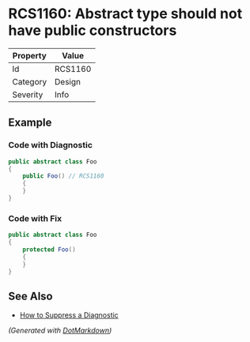 # RCS1160: Abstract type should not have public constructors

| Property | Value   |
| -------- | ------- |
| Id       | RCS1160 |
| Category | Design  |
| Severity | Info    |

## Example

### Code with Diagnostic

```csharp
public abstract class Foo
{
    public Foo() // RCS1160
    {
    }
}
```

### Code with Fix

```csharp
public abstract class Foo
{
    protected Foo()
    {
    }
}
```

## See Also

* [How to Suppress a Diagnostic](../HowToConfigureAnalyzers.md#how-to-suppress-a-diagnostic)


*\(Generated with [DotMarkdown](http://github.com/JosefPihrt/DotMarkdown)\)*